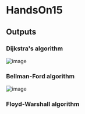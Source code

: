 # HandsOn15
## Outputs
### Dijkstra's algorithm
![image](https://github.com/snigdhasuram/HandsOn15/assets/156977256/610e3c90-9ddd-4263-b132-948948e7759e)
### Bellman-Ford algorithm
![image](https://github.com/snigdhasuram/HandsOn15/assets/156977256/654661c9-4647-437d-a79a-f9d1c14dd0cd)
### Floyd-Warshall algorithm
